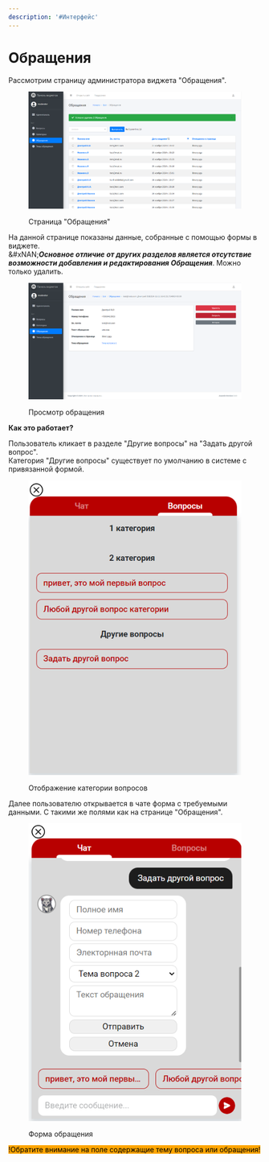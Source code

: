 ```yaml
---
description: '#Интерфейс'
---
```


# Обращения

Рассмотрим страницу администратора виджета "Обращения".

<figure><img src="../.gitbook/assets/image (6).png" alt=""><figcaption><p>Страница "Обращения"</p></figcaption></figure>

На данной странице показаны данные, собранные с помощью формы в виджете. \
&#xNAN;_**Основное отличие от других разделов является отсутствие возможности добавления и редактирования Обращения**_. Можно только удалить. &#x20;

<figure><img src="../.gitbook/assets/image (7).png" alt=""><figcaption><p>Просмотр обращения</p></figcaption></figure>

**Как это работает?**

Пользователь кликает в разделе "Другие вопросы" на "Задать другой вопрос". \
Категория "Другие вопросы" существует по умолчанию в системе с привязанной формой.

<figure><img src="../.gitbook/assets/image (13).png" alt=""><figcaption><p>Отображение категории вопросов</p></figcaption></figure>

&#x20;Далее пользователю открывается в чате форма с требуемыми данными. С такими же полями как на странице "Обращения".

<figure><img src="../.gitbook/assets/image (14).png" alt=""><figcaption><p>Форма обращения</p></figcaption></figure>

<mark style="background-color:orange;">!Обратите внимание на поле содержащие тему вопроса или обращения!</mark>
